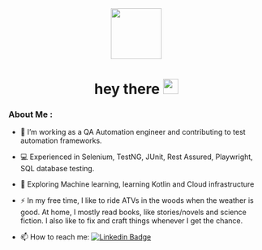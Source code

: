 <div id="header" align="center">
  <img src="https://media.giphy.com/media/HwBlFQZFcAoUcPHZdX/giphy.gif" width="100"/>
<h1>
  hey there
  <img src="https://media.giphy.com/media/hvRJCLFzcasrR4ia7z/giphy.gif" width="30px"/>
</h1>
</div>

### About Me :

-  :telescope:  I’m working as a QA Automation engineer and contributing to test automation frameworks.

-  :computer:  Experienced in Selenium, TestNG, JUnit, Rest Assured, Playwright, SQL database testing.

-  :seedling:  Exploring Machine learning, learning Kotlin and Cloud infrastructure

-  :zap: In my free time, I like to ride ATVs in the woods when the weather is good. At home, I mostly read books, like stories/novels and science fiction. I also like to fix and craft things whenever I get the chance.

-  :mailbox:  How to reach me: [![Linkedin Badge](https://img.shields.io/badge/LinkedIn-blue?style=for-the-badge&logo=linkedin&logoColor=white)](https://www.linkedin.com/in/talyatg/)
